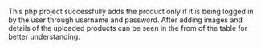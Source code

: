 This php project successfully adds the product only if it is being logged in by the user through username and password. After adding images and details of the uploaded products 
can be seen in the from of the table for better understanding.
